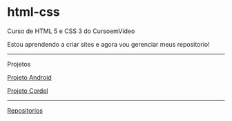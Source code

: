 # html-css
 Curso de HTML 5 e CSS 3 do CursoemVideo

 Estou aprendendo a criar sites e agora vou gerenciar meus repositorio!
<hr>

Projetos

<a href="https://arthurvergani-code.github.io/projeto-android">Projeto Android<a>

<a href="https://arthurvergani-code.github.io/projeto-cordel">Projeto Cordel<a>

<hr>



<a href="https://github.com/arthurvergani-code">Repositorios<a>